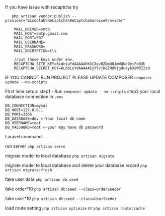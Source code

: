 
If you have issue with recaptcha
try 
```composer require biscolab/laravel-recaptcha
   php artisan vendor:publish --provider="Biscolab\ReCaptcha\ReCaptchaServiceProvider"  
   
    MAIL_DRIVER=smtp
    MAIL_HOST=smtp.gmail.com
    MAIL_PORT=587
    MAIL_USERNAME=
    MAIL_PASSWORD=
    MAIL_ENCRYPTION=tls
    
    //put these keys under env.
    RECAPTCHA_SITE_KEY=6LdeiuYdAAAAAHXbC3ozBZQmQOJmWQUd9yiFeQ3b
    RECAPTCHA_SECRET_KEY=6LdeiuYdAAAAAIyYTvjKqZMd9jgHuayeX8W3IZsO
```



IF YOU CANNOT RUN PROJECT PLEASE UPDATE COMPOSER  ```composer update --no-scripts```

FIrst time setup:
    step1
        - Run ```composer update --no-scripts```
    step2
    your local database connection in `.env`
    
    DB_CONNECTION=mysql
    DB_HOST=127.0.0.1
    DB_PORT=3306
    DB_DATABASE=dev <-Your local db name
    DB_USERNAME=root
    DB_PASSWORD=root <-your may have db password
    
    
Laravel command

run server
`php artisan serve`

migrate model to local database
`php artisan migrate`

migrate model to local database and delete your database record
`php artisan migrate:fresh`

fake user data
`php artisan db:seed`

fake order*10 
`php artisan db:seed --class=OrderSeeder`

fake user*10
`php artisan db:seed --class=UserSeeder`

load route setting
`php artisan optimize` or `php artisan route:cache` 

